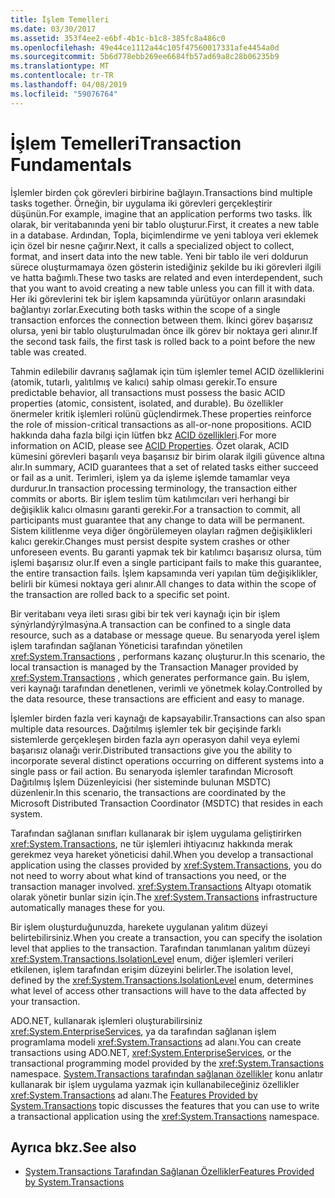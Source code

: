 ```yaml
---
title: İşlem Temelleri
ms.date: 03/30/2017
ms.assetid: 353f4ee2-e6bf-4b1c-b1c8-385fc8a486c0
ms.openlocfilehash: 49e44ce1112a44c105f47560017331afe4454a0d
ms.sourcegitcommit: 5b6d778ebb269ee6684fb57ad69a8c28b06235b9
ms.translationtype: MT
ms.contentlocale: tr-TR
ms.lasthandoff: 04/08/2019
ms.locfileid: "59076764"
---
```

# <a name="transaction-fundamentals"></a><span data-ttu-id="efbe7-102">İşlem Temelleri</span><span class="sxs-lookup"><span data-stu-id="efbe7-102">Transaction Fundamentals</span></span>
<span data-ttu-id="efbe7-103">İşlemler birden çok görevleri birbirine bağlayın.</span><span class="sxs-lookup"><span data-stu-id="efbe7-103">Transactions bind multiple tasks together.</span></span> <span data-ttu-id="efbe7-104">Örneğin, bir uygulama iki görevleri gerçekleştirir düşünün.</span><span class="sxs-lookup"><span data-stu-id="efbe7-104">For example, imagine that an application performs two tasks.</span></span> <span data-ttu-id="efbe7-105">İlk olarak, bir veritabanında yeni bir tablo oluşturur.</span><span class="sxs-lookup"><span data-stu-id="efbe7-105">First, it creates a new table in a database.</span></span> <span data-ttu-id="efbe7-106">Ardından, Topla, biçimlendirme ve yeni tabloya veri eklemek için özel bir nesne çağırır.</span><span class="sxs-lookup"><span data-stu-id="efbe7-106">Next, it calls a specialized object to collect, format, and insert data into the new table.</span></span> <span data-ttu-id="efbe7-107">Yeni bir tablo ile veri doldurun sürece oluşturmamaya özen gösterin istediğiniz şekilde bu iki görevleri ilgili ve hatta bağımlı.</span><span class="sxs-lookup"><span data-stu-id="efbe7-107">These two tasks are related and even interdependent, such that you want to avoid creating a new table unless you can fill it with data.</span></span> <span data-ttu-id="efbe7-108">Her iki görevlerini tek bir işlem kapsamında yürütüyor onların arasındaki bağlantıyı zorlar.</span><span class="sxs-lookup"><span data-stu-id="efbe7-108">Executing both tasks within the scope of a single transaction enforces the connection between them.</span></span> <span data-ttu-id="efbe7-109">İkinci görev başarısız olursa, yeni bir tablo oluşturulmadan önce ilk görev bir noktaya geri alınır.</span><span class="sxs-lookup"><span data-stu-id="efbe7-109">If the second task fails, the first task is rolled back to a point before the new table was created.</span></span>  
  
 <span data-ttu-id="efbe7-110">Tahmin edilebilir davranış sağlamak için tüm işlemler temel ACID özelliklerini (atomik, tutarlı, yalıtılmış ve kalıcı) sahip olması gerekir.</span><span class="sxs-lookup"><span data-stu-id="efbe7-110">To ensure predictable behavior, all transactions must possess the basic ACID properties (atomic, consistent, isolated, and durable).</span></span> <span data-ttu-id="efbe7-111">Bu özellikler önermeler kritik işlemleri rolünü güçlendirmek.</span><span class="sxs-lookup"><span data-stu-id="efbe7-111">These properties reinforce the role of mission-critical transactions as all-or-none propositions.</span></span> <span data-ttu-id="efbe7-112">ACID hakkında daha fazla bilgi için lütfen bkz [ACID özellikleri](https://go.microsoft.com/fwlink/?LinkId=98791).</span><span class="sxs-lookup"><span data-stu-id="efbe7-112">For more information on ACID, please see [ACID Properties](https://go.microsoft.com/fwlink/?LinkId=98791).</span></span> <span data-ttu-id="efbe7-113">Özet olarak, ACID kümesini görevleri başarılı veya başarısız bir birim olarak ilgili güvence altına alır.</span><span class="sxs-lookup"><span data-stu-id="efbe7-113">In summary, ACID guarantees that a set of related tasks either succeed or fail as a unit.</span></span> <span data-ttu-id="efbe7-114">Terimleri, işlem ya da işleme işlemde tamamlar veya durdurur.</span><span class="sxs-lookup"><span data-stu-id="efbe7-114">In transaction processing terminology, the transaction either commits or aborts.</span></span> <span data-ttu-id="efbe7-115">Bir işlem teslim tüm katılımcıları veri herhangi bir değişiklik kalıcı olmasını garanti gerekir.</span><span class="sxs-lookup"><span data-stu-id="efbe7-115">For a transaction to commit, all participants must guarantee that any change to data will be permanent.</span></span> <span data-ttu-id="efbe7-116">Sistem kilitlenme veya diğer öngörülemeyen olayları rağmen değişiklikleri kalıcı gerekir.</span><span class="sxs-lookup"><span data-stu-id="efbe7-116">Changes must persist despite system crashes or other unforeseen events.</span></span> <span data-ttu-id="efbe7-117">Bu garanti yapmak tek bir katılımcı başarısız olursa, tüm işlemi başarısız olur.</span><span class="sxs-lookup"><span data-stu-id="efbe7-117">If even a single participant fails to make this guarantee, the entire transaction fails.</span></span> <span data-ttu-id="efbe7-118">İşlem kapsamında veri yapılan tüm değişiklikler, belirli bir kümesi noktaya geri alınır.</span><span class="sxs-lookup"><span data-stu-id="efbe7-118">All changes to data within the scope of the transaction are rolled back to a specific set point.</span></span>  
  
 <span data-ttu-id="efbe7-119">Bir veritabanı veya ileti sırası gibi bir tek veri kaynağı için bir işlem sýnýrlandýrýlmasýna.</span><span class="sxs-lookup"><span data-stu-id="efbe7-119">A transaction can be confined to a single data resource, such as a database or message queue.</span></span> <span data-ttu-id="efbe7-120">Bu senaryoda yerel işlem işlem tarafından sağlanan Yöneticisi tarafından yönetilen <xref:System.Transactions> , performans kazanç oluşturur.</span><span class="sxs-lookup"><span data-stu-id="efbe7-120">In this scenario, the local transaction is managed by the Transaction Manager provided by <xref:System.Transactions> , which generates performance gain.</span></span> <span data-ttu-id="efbe7-121">Bu işlem, veri kaynağı tarafından denetlenen, verimli ve yönetmek kolay.</span><span class="sxs-lookup"><span data-stu-id="efbe7-121">Controlled by the data resource, these transactions are efficient and easy to manage.</span></span>  
  
 <span data-ttu-id="efbe7-122">İşlemler birden fazla veri kaynağı de kapsayabilir.</span><span class="sxs-lookup"><span data-stu-id="efbe7-122">Transactions can also span multiple data resources.</span></span> <span data-ttu-id="efbe7-123">Dağıtılmış işlemler tek bir geçişinde farklı sistemlerde gerçekleşen birden fazla ayrı operasyon dahil veya eylemi başarısız olanağı verir.</span><span class="sxs-lookup"><span data-stu-id="efbe7-123">Distributed transactions give you the ability to incorporate several distinct operations occurring on different systems into a single pass or fail action.</span></span> <span data-ttu-id="efbe7-124">Bu senaryoda işlemler tarafından Microsoft Dağıtılmış İşlem Düzenleyicisi (her sisteminde bulunan MSDTC) düzenlenir.</span><span class="sxs-lookup"><span data-stu-id="efbe7-124">In this scenario, the transactions are coordinated by the Microsoft Distributed Transaction Coordinator (MSDTC) that resides in each system.</span></span>  
  
 <span data-ttu-id="efbe7-125">Tarafından sağlanan sınıfları kullanarak bir işlem uygulama geliştirirken <xref:System.Transactions>, ne tür işlemleri ihtiyacınız hakkında merak gerekmez veya hareket yöneticisi dahil.</span><span class="sxs-lookup"><span data-stu-id="efbe7-125">When you develop a transactional application using the classes provided by <xref:System.Transactions>, you do not need to worry about what kind of transactions you need, or the transaction manager involved.</span></span> <span data-ttu-id="efbe7-126"><xref:System.Transactions> Altyapı otomatik olarak yönetir bunlar sizin için.</span><span class="sxs-lookup"><span data-stu-id="efbe7-126">The <xref:System.Transactions> infrastructure automatically manages these for you.</span></span>  
  
 <span data-ttu-id="efbe7-127">Bir işlem oluşturduğunuzda, harekete uygulanan yalıtım düzeyi belirtebilirsiniz.</span><span class="sxs-lookup"><span data-stu-id="efbe7-127">When you create a transaction, you can specify the isolation level that applies to the transaction.</span></span> <span data-ttu-id="efbe7-128">Tarafından tanımlanan yalıtım düzeyi <xref:System.Transactions.IsolationLevel> enum, diğer işlemleri verileri etkilenen, işlem tarafından erişim düzeyini belirler.</span><span class="sxs-lookup"><span data-stu-id="efbe7-128">The isolation level, defined by the <xref:System.Transactions.IsolationLevel> enum, determines what level of access other transactions will have to the data affected by your transaction.</span></span>  
  
 <span data-ttu-id="efbe7-129">ADO.NET, kullanarak işlemleri oluşturabilirsiniz <xref:System.EnterpriseServices>, ya da tarafından sağlanan işlem programlama modeli <xref:System.Transactions> ad alanı.</span><span class="sxs-lookup"><span data-stu-id="efbe7-129">You can create transactions using ADO.NET, <xref:System.EnterpriseServices>, or the transactional programming model provided by the <xref:System.Transactions> namespace.</span></span> <span data-ttu-id="efbe7-130">[System.Transactions tarafından sağlanan özellikler](../../../../docs/framework/data/transactions/features-provided-by-system-transactions.md) konu anlatır kullanarak bir işlem uygulama yazmak için kullanabileceğiniz özellikler <xref:System.Transactions> ad alanı.</span><span class="sxs-lookup"><span data-stu-id="efbe7-130">The [Features Provided by System.Transactions](../../../../docs/framework/data/transactions/features-provided-by-system-transactions.md) topic discusses the features that you can use to write a transactional application using the <xref:System.Transactions> namespace.</span></span>  
  
## <a name="see-also"></a><span data-ttu-id="efbe7-131">Ayrıca bkz.</span><span class="sxs-lookup"><span data-stu-id="efbe7-131">See also</span></span>

- [<span data-ttu-id="efbe7-132">System.Transactions Tarafından Sağlanan Özellikler</span><span class="sxs-lookup"><span data-stu-id="efbe7-132">Features Provided by System.Transactions</span></span>](../../../../docs/framework/data/transactions/features-provided-by-system-transactions.md)
